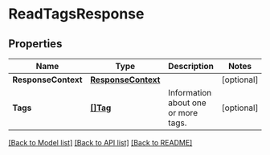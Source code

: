 # ReadTagsResponse

## Properties

Name | Type | Description | Notes
------------ | ------------- | ------------- | -------------
**ResponseContext** | [**ResponseContext**](ResponseContext.md) |  | [optional] 
**Tags** | [**[]Tag**](Tag.md) | Information about one or more tags. | [optional] 

[[Back to Model list]](../README.md#documentation-for-models) [[Back to API list]](../README.md#documentation-for-api-endpoints) [[Back to README]](../README.md)


